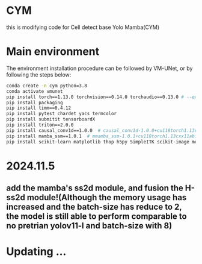# CYM
this is modifying code for Cell detect base Yolo Mamba(CYM)

# Main environment
The environment installation procedure can be followed by VM-UNet, or by following the steps below:

```bash
conda create -n cym python=3.8
conda activate vmunet
pip install torch==1.13.0 torchvision==0.14.0 torchaudio==0.13.0 # --extra-index-url https://download.pytorch.org/whl/cu117
pip install packaging
pip install timm==0.4.12
pip install pytest chardet yacs termcolor
pip install submitit tensorboardX
pip install triton==2.0.0
pip install causal_conv1d==1.0.0  # causal_conv1d-1.0.0+cu118torch1.13cxx11abiFALSE-cp38-cp38-linux_x86_64.whl
pip install mamba_ssm==1.0.1  # mmamba_ssm-1.0.1+cu118torch1.13cxx11abiFALSE-cp38-cp38-linux_x86_64.whl
pip install scikit-learn matplotlib thop h5py SimpleITK scikit-image medpy yacs
```
# 2024.11.5

## add the mamba's ss2d module, and fusion the H-ss2d module!(Although the memory usage has increased and the batch-size has reduce to 2, the model is still able to perform comparable to no pretrian yolov11-l and batch-size with 8)

# Updating ...